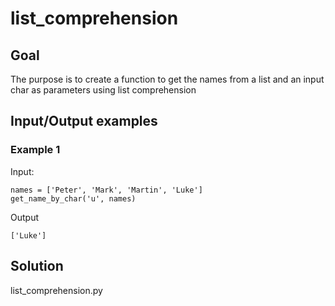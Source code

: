# list_comprehension

## Goal
The purpose is to create a function to get the names from a list and an input char as parameters
using list comprehension

## Input/Output examples

### Example 1

Input:
    
    names = ['Peter', 'Mark', 'Martin', 'Luke']
    get_name_by_char('u', names)
   
Output

    ['Luke']



## Solution

list_comprehension.py

